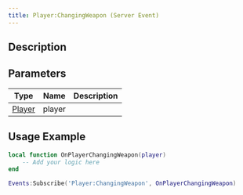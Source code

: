 ```yaml
---
title: Player:ChangingWeapon (Server Event)
---
```

## Description

## Parameters

| Type                                  | Name   | Description |
| ------------------------------------- | ------ | ----------- |
| [Player](/vext/ref/server/class/player) | player |             |

## Usage Example

``` lua
local function OnPlayerChangingWeapon(player)
    -- Add your logic here
end

Events:Subscribe('Player:ChangingWeapon', OnPlayerChangingWeapon)
```

